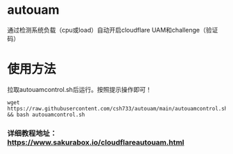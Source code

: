 # autouam
通过检测系统负载（cpu或load）自动开启cloudflare UAM和challenge（验证码）

# 使用方法
拉取autouamcontrol.sh后运行。按照提示操作即可！
```
wget https://raw.githubusercontent.com/csh733/autouam/main/autouamcontrol.sh && bash autouamcontrol.sh
```
### 详细教程地址：https://www.sakurabox.io/cloudflareautouam.html
